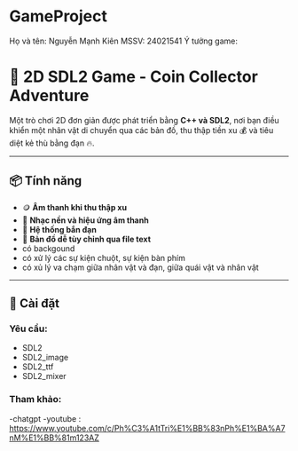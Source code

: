 # GameProject
Họ và tên: Nguyễn Mạnh Kiên
MSSV: 24021541
Ý tưởng game: 
# 🔫 2D SDL2 Game - Coin Collector Adventure

Một trò chơi 2D đơn giản được phát triển bằng **C++ và SDL2**, nơi bạn điều khiển một nhân vật di chuyển qua các bản đồ, thu thập tiền xu 💰 và tiêu diệt kẻ thù bằng đạn 🔥.

---

## 📦 Tính năng

- 🪙 **Âm thanh khi thu thập xu**
- 🎵 **Nhạc nền và hiệu ứng âm thanh**
- 🔫 **Hệ thống bắn đạn**
- 🧠 **Bản đồ dễ tùy chỉnh qua file text**
- có backgound
- có xử lý các sự kiện chuột, sự kiện bàn phím
- có xủ lý va chạm giữa nhân vật và đạn, giữa quái vật và nhân vật
---

## 🚀 Cài đặt

### Yêu cầu:

- SDL2
- SDL2_image
- SDL2_ttf
- SDL2_mixer
### Tham khảo:
-chatgpt 
-youtube : https://www.youtube.com/c/Ph%C3%A1tTri%E1%BB%83nPh%E1%BA%A7nM%E1%BB%81m123AZ


